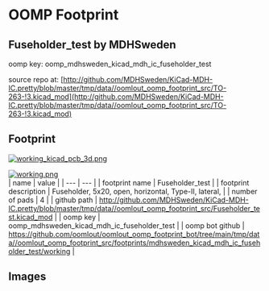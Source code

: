 # OOMP Footprint  
## Fuseholder_test  by MDHSweden  
  
oomp key: oomp_mdhsweden_kicad_mdh_ic_fuseholder_test  
  
source repo at: [http://github.com/MDHSweden/KiCad-MDH-IC.pretty/blob/master/tmp/data//oomlout_oomp_footprint_src/TO-263-!3.kicad_mod](http://github.com/MDHSweden/KiCad-MDH-IC.pretty/blob/master/tmp/data//oomlout_oomp_footprint_src/TO-263-!3.kicad_mod)  
## Footprint  
  
[![working_kicad_pcb_3d.png](working_kicad_pcb_3d_600.png)](working_kicad_pcb_3d.png)  
  
[![working.png](working_600.png)](working.png)  
| name | value | 
| --- | --- | 
| footprint name | Fuseholder_test | 
| footprint description | Fuseholder, 5x20, open, horizontal, Type-II, lateral, | 
| number of pads | 4 | 
| github path | http://github.com/MDHSweden/KiCad-MDH-IC.pretty/blob/master/tmp/data//oomlout_oomp_footprint_src/Fuseholder_test.kicad_mod | 
| oomp key | oomp_mdhsweden_kicad_mdh_ic_fuseholder_test | 
| oomp bot github | https://github.com/oomlout/oomlout_oomp_footprint_bot/tree/main/tmp/data//oomlout_oomp_footprint_src/footprints/mdhsweden_kicad_mdh_ic_fuseholder_test/working | 
## Images  
